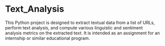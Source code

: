 # Text_Analysis
This Python project is designed to extract textual data from a list of URLs, perform text analysis, and compute various linguistic and sentiment analysis metrics on the extracted text. It is intended as an assignment for an internship or similar educational program.
